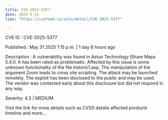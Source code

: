 ```yaml
---
title: CVE-2025-5377
date: 2025-5-31
lien: "https://cvefeed.io/vuln/detail/CVE-2025-5377"

---
```


CVE ID : CVE-2025-5377

Published :  May 31
2025
1:15 p.m. | 1 day
6 hours ago

Description : A vulnerability was found in Astun Technology iShare Maps 5.4.0. It has been rated as problematic. Affected by this issue is some unknown functionality of the file historic1.asp. The manipulation of the argument Zoom leads to cross site scripting. The attack may be launched remotely. The exploit has been disclosed to the public and may be used. The vendor was contacted early about this disclosure but did not respond in any way.

Severity: 4.3 | MEDIUM

Visit the link for more details
such as CVSS details
affected products
timeline
and more...
